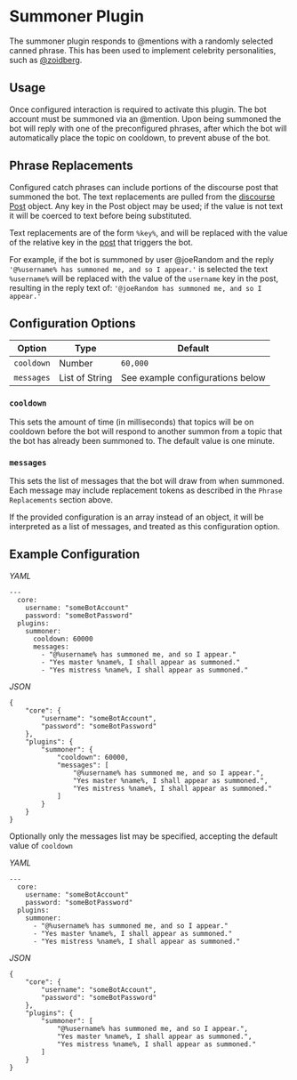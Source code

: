 # Summoner Plugin

The summoner plugin responds to @mentions with a randomly selected canned phrase. This has been used to
implement celebrity personalities, such as [@zoidberg].

[@zoidberg]: https://what.thedailywtf.com/users/zoidberg/activity

## Usage
Once configured interaction is required to activate this plugin. The bot account must be summoned via an
@mention. Upon being summoned the bot will reply with one of the preconfigured phrases, after which the bot
will automatically place the topic on cooldown, to prevent abuse of the bot.

## Phrase Replacements
Configured catch phrases can include portions of the discourse post that summoned the bot. The text
replacements are pulled from the [discourse Post][post] object. Any key in the Post object may be used; if
the value is not text it will be coerced to text before being substituted.

Text replacements are of the form `%key%`, and will be replaced with the value of the relative key in the 
[post] that triggers the bot.

For example, if the bot is summoned by user @joeRandom and the reply 
`'@%username% has summoned me, and so I appear.'` is selected the text `%username%` will be replaced with
the value of the `username` key in the post, resulting in the reply text of: 
`'@joeRandom has summoned me, and so I appear.'`

[post]: ../api/external/posts/#external.module_posts.Post

## Configuration Options

| Option     | Type           | Default                          |
|------------|----------------|----------------------------------|
| `cooldown` | Number         | `60,000`                         |
| `messages` | List of String | See example configurations below |

### `cooldown`

This sets the amount of time (in milliseconds) that topics will be on cooldown before the bot will respond to
another summon from a topic that the bot has already been summoned to. The default value is one minute.

### `messages`

This sets the list of messages that the bot will draw from when summoned. Each message may include 
replacement tokens as described in the `Phrase Replacements` section above.

If the provided configuration is an array instead of an object, it will be interpreted as a list of messages,
and treated as this configuration option.

## Example Configuration
*YAML*
```
---
  core: 
    username: "someBotAccount"
    password: "someBotPassword"
  plugins: 
    summoner: 
      cooldown: 60000
      messages: 
        - "@%username% has summoned me, and so I appear."
        - "Yes master %name%, I shall appear as summoned."
        - "Yes mistress %name%, I shall appear as summoned."
```

*JSON*
```
{
    "core": {
        "username": "someBotAccount",
        "password": "someBotPassword"
    },
    "plugins": {
        "summoner": {
            "cooldown": 60000,
            "messages": [
                "@%username% has summoned me, and so I appear.",
                "Yes master %name%, I shall appear as summoned.",
                "Yes mistress %name%, I shall appear as summoned."
            ]
        }
    }
}
```

Optionally only the messages list may be specified, accepting the default value of `cooldown`

*YAML*
```
---
  core: 
    username: "someBotAccount"
    password: "someBotPassword"
  plugins: 
    summoner: 
      - "@%username% has summoned me, and so I appear."
      - "Yes master %name%, I shall appear as summoned."
      - "Yes mistress %name%, I shall appear as summoned."
```

*JSON*
```
{
    "core": {
        "username": "someBotAccount",
        "password": "someBotPassword"
    },
    "plugins": {
        "summoner": [
            "@%username% has summoned me, and so I appear.",
            "Yes master %name%, I shall appear as summoned.",
            "Yes mistress %name%, I shall appear as summoned."
        ]
    }
}
```
